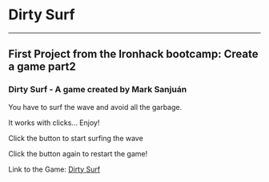 # Dirty Surf
---

## First Project from the Ironhack bootcamp: Create a game part2 

### Dirty Surf - A game created by Mark Sanjuán
You have to surf the wave and avoid all the garbage.

It works with clicks... Enjoy!

Click the button to start surfing the wave

Click the button again to restart the game!

Link to the Game: [Dirty Surf](https://markhacksanjuan.github.io/Skate-Tap/)